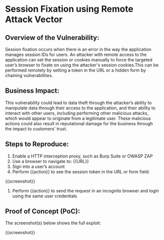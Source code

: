# Session Fixation using Remote Attack Vector

## Overview of the Vulnerability:

Session fixation occurs when there is an error in the way the application manages session IDs for users. An attacker with remote access to the application can set the session or cookies manually to force the targeted user’s browser to fixate on using the attacker's session cookies.This can be performed remotely by setting a token in the URL or a hidden form by chaining vulnerabilities.

## Business Impact:

This vulnerability could lead to data theft through the attacker’s ability to manipulate data through their access to the application, and their ability to interact with other users, including performing other malicious attacks, which would appear to originate from a legitimate user. These malicious actions could also result in reputational damage for the business through the impact to customers’ trust.

## Steps to Reproduce:

1. Enable a HTTP interception proxy, such as Burp Suite or OWASP ZAP
1. Use a browser to navigate to: {{URL}}
1. Sign into a user’s account
1. Perform {{action}} to see the session token in the URL or form field:

{{screenshot}}

1. Perform {{action}} to send the request in an incognito browser and login using the same user credentials

## Proof of Concept (PoC):

The screenshot(s) below shows the full exploit:

{{screenshot}}
